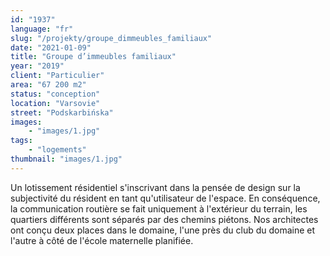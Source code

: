 ```yaml
---
id: "1937"
language: "fr"
slug: "/projekty/groupe_dimmeubles_familiaux"
date: "2021-01-09"
title: "Groupe d’immeubles familiaux"
year: "2019"
client: "Particulier"
area: "67 200 m2"
status: "conception"
location: "Varsovie"
street: "Podskarbińska"
images: 
    - "images/1.jpg"    
tags: 
    - "logements"
thumbnail: "images/1.jpg"
---
```

Un lotissement résidentiel s'inscrivant dans la pensée de design sur la subjectivité du résident en tant qu'utilisateur de l'espace. En conséquence, la communication routière se fait uniquement à&nbsp;l'extérieur du terrain, les quartiers différents sont séparés par des chemins piétons. Nos architectes ont conçu deux places dans le domaine, l'une près du club du domaine et l'autre à&nbsp;côté de l'école maternelle planifiée.
